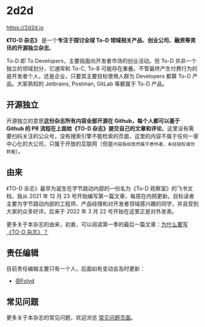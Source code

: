 # 2d2d

https://2d2d.io

**《TO-D 杂志》** 是一个**专注于探讨全球 To-D 领域相关产品、创业公司、融资等资讯的开源独立杂志**。

To-D 即 To Developers，主要指面向开发者市场的创业活动。但 To-D 并非一个独立的领域划分，它通常和 To-C, To-B 可能存在重叠。不管最终产生付费行为的是开发者个人，还是企业，只要其主要目标使用人群为 Developers 都算 To-D 产品。大家熟知的 Jetbrains, Postman, GitLab 等都属于 To-D 产品。

## 开源独立

开源独立的意思**这份杂志所有内容全部开源在 Github，每个人都可以基于 Github 的 PR 流程在上面给《TO-D 杂志》提交自己的文章和评论**。这里没有需要扫码关注的公众号，没有搜索引擎不能检索的页面，这里的内容不属于任何一家中心化的大公司，只属于开放的互联网（但是`内容版权依然属于原作者，未经授权请勿转载`）。

## 由来

《TO-D 杂志》最早为诞生在字节跳动内部的一份名为《To-D 观察室》的飞书文档，我从 2021 年 12 月 23 号开始编写第一篇文章，每周在内网更新。目标读者主要为字节跳动内部的工程师、产品经理和对开发者领域感兴趣的同学，并且受到大家的众多好评。后来于 2022 年 3 月 22 号开始在这里正是对外发表。

更多关于本杂志的由来，初衷，可以阅读第一季的最后一篇文章：[为什么要写《TO-D 杂志》？
](https://2d2d.io/s1/why)


## 责任编辑

目前责任编辑主要只有一个人，后面如有变动会及时更新：

- [@Folyd](https://folyd.com)


## 常见问题

更多关于本杂志的常见问题，欢迎浏览 [常见问题页面](https://2d2d.io/faq)。

